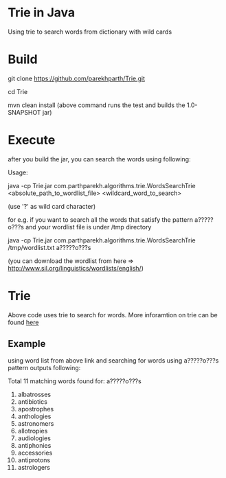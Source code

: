 # Trie in Java
Using trie to search words from dictionary with wild cards

# Build
git clone https://github.com/parekhparth/Trie.git

cd Trie

mvn clean install
(above command runs the test and builds the 1.0-SNAPSHOT jar)

# Execute
after you build the jar, you can search the words using following:

Usage:

java -cp Trie.jar com.parthparekh.algorithms.trie.WordsSearchTrie <absolute_path_to_wordlist_file> <wildcard_word_to_search>

(use '?' as wild card character)

for e.g. if you want to search all the words that satisfy the pattern a?????o???s and your wordlist file is under /tmp directory

java -cp Trie.jar com.parthparekh.algorithms.trie.WordsSearchTrie /tmp/wordlist.txt a?????o???s

(you can download the wordlist from here => http://www.sil.org/linguistics/wordlists/english/)

# Trie
Above code uses trie to search for words. More inforamtion on trie can be found <a href='http://en.wikipedia.org/wiki/Trie'>here</a>

## Example

using word list from above link and searching for words using a?????o???s pattern outputs following:

Total 11 matching words found for: a?????o???s

1. albatrosses
2. antibiotics
3. apostrophes
4. anthologies
5. astronomers
6. allotropies
7. audiologies
8. antiphonies
9. accessories
10. antiprotons
11. astrologers
